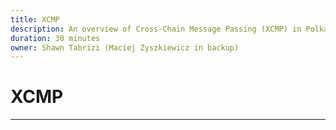 ```yaml
---
title: XCMP
description: An overview of Cross-Chain Message Passing (XCMP) in Polkadot
duration: 30 minutes
owner: Shawn Tabrizi (Maciej Zyszkiewicz in backup) 
---
```


# XCMP

---